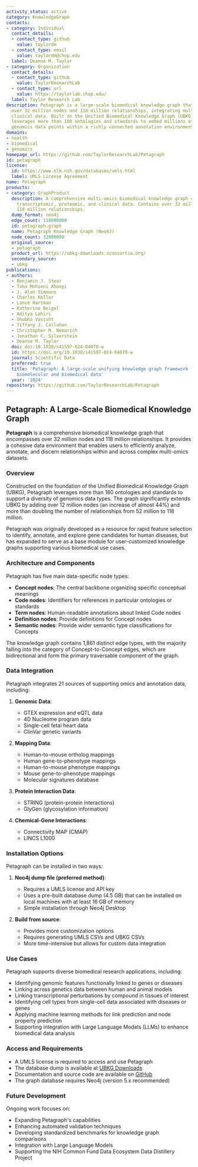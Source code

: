 ```yaml
---
activity_status: active
category: KnowledgeGraph
contacts:
- category: Individual
  contact_details:
  - contact_type: github
    value: taylordm
  - contact_type: email
    value: taylordm@chop.edu
  label: Deanne M. Taylor
- category: Organization
  contact_details:
  - contact_type: github
    value: TaylorResearchLab
  - contact_type: url
    value: https://taylorlab.chop.edu/
  label: Taylor Research Lab
description: Petagraph is a large-scale biomedical knowledge graph that encompasses
  over 32 million nodes and 118 million relationships, integrating multi-omics and
  clinical data. Built on the Unified Biomedical Knowledge Graph (UBKG), Petagraph
  leverages more than 180 ontologies and standards to embed millions of quantitative
  genomics data points within a richly connected annotation environment.
domains:
- health
- biomedical
- genomics
homepage_url: https://github.com/TaylorResearchLab/Petagraph
id: petagraph
license:
  id: https://www.nlm.nih.gov/databases/umls.html
  label: UMLS License Agreement
name: Petagraph
products:
- category: GraphProduct
  description: A comprehensive multi-omics biomedical knowledge graph connecting genomic,
    transcriptomic, proteomic, and clinical data. Contains over 32 million nodes and
    118 million relationships.
  dump_format: neo4j
  edge_count: 118000000
  id: petagraph.graph
  name: Petagraph Knowledge Graph (Neo4J)
  node_count: 32000000
  original_source:
  - petagraph
  product_url: https://ubkg-downloads.xconsortia.org/
  secondary_source:
  - ubkg
publications:
- authors:
  - Benjamin J. Stear
  - Taha Mohseni Ahooyi
  - J. Alan Simmons
  - Charles Kollar
  - Lance Hartman
  - Katherine Beigel
  - Aditya Lahiri
  - Shubha Vasisht
  - Tiffany J. Callahan
  - Christopher M. Nemarich
  - Jonathan C. Silverstein
  - Deanne M. Taylor
  doi: doi:10.1038/s41597-024-04070-w
  id: https://doi.org/10.1038/s41597-024-04070-w
  journal: Scientific Data
  preferred: true
  title: 'Petagraph: A large-scale unifying knowledge graph framework for integrating
    biomolecular and biomedical data'
  year: '2024'
repository: https://github.com/TaylorResearchLab/Petagraph
---
```

## Petagraph: A Large-Scale Biomedical Knowledge Graph

**Petagraph** is a comprehensive biomedical knowledge graph that encompasses over 32 million nodes and 118 million relationships. It provides a cohesive data environment that enables users to efficiently analyze, annotate, and discern relationships within and across complex multi-omics datasets.

### Overview

Constructed on the foundation of the Unified Biomedical Knowledge Graph (UBKG), Petagraph leverages more than 180 ontologies and standards to support a diversity of genomics data types. The graph significantly extends UBKG by adding over 12 million nodes (an increase of almost 44%) and more than doubling the number of relationships from 52 million to 118 million.

Petagraph was originally developed as a resource for rapid feature selection to identify, annotate, and explore gene candidates for human diseases, but has expanded to serve as a base module for user-customized knowledge graphs supporting various biomedical use cases.

### Architecture and Components

Petagraph has five main data-specific node types:
- **Concept nodes**: The central backbone organizing specific conceptual meanings
- **Code nodes**: Identifiers for references in particular ontologies or standards
- **Term nodes**: Human-readable annotations about linked Code nodes
- **Definition nodes**: Provide definitions for Concept nodes
- **Semantic nodes**: Provide wider semantic type classifications for Concepts

The knowledge graph contains 1,861 distinct edge types, with the majority falling into the category of Concept-to-Concept edges, which are bidirectional and form the primary traversable component of the graph.

### Data Integration

Petagraph integrates 21 sources of supporting omics and annotation data, including:

1. **Genomic Data**:
   - GTEX expression and eQTL data
   - 4D Nucleome program data
   - Single-cell fetal heart data
   - ClinVar genetic variants
   
2. **Mapping Data**:
   - Human-to-mouse ortholog mappings
   - Human gene-to-phenotype mappings
   - Human-to-mouse phenotype mappings
   - Mouse gene-to-phenotype mappings
   - Molecular signatures database

3. **Protein Interaction Data**:
   - STRING (protein-protein interactions)
   - GlyGen (glycosylation information)

4. **Chemical-Gene Interactions**:
   - Connectivity MAP (CMAP)
   - LINCS L1000

### Installation Options

Petagraph can be installed in two ways:

1. **Neo4j dump file (preferred method)**:
   - Requires a UMLS license and API key
   - Uses a pre-built database dump (4.5 GB) that can be installed on local machines with at least 16 GB of memory
   - Simple installation through Neo4j Desktop

2. **Build from source**:
   - Provides more customization options
   - Requires generating UMLS CSVs and UBKG CSVs
   - More time-intensive but allows for custom data integration

### Use Cases

Petagraph supports diverse biomedical research applications, including:

- Identifying genomic features functionally linked to genes or diseases
- Linking across genetics data between human and animal models
- Linking transcriptional perturbations by compound in tissues of interest
- Identifying cell types from single-cell data associated with diseases or genes
- Applying machine learning methods for link prediction and node property prediction
- Supporting integration with Large Language Models (LLMs) to enhance biomedical data analysis

### Access and Requirements

- A UMLS license is required to access and use Petagraph
- The database dump is available at [UBKG Downloads](https://ubkg-downloads.xconsortia.org/)
- Documentation and source code are available on [GitHub](https://github.com/TaylorResearchLab/Petagraph)
- The graph database requires Neo4j (version 5.x recommended)

### Future Development

Ongoing work focuses on:
- Expanding Petagraph's capabilities
- Enhancing automated validation techniques
- Developing standardized benchmarks for knowledge graph comparisons
- Integration with Large Language Models
- Supporting the NIH Common Fund Data Ecosystem Data Distillery Project